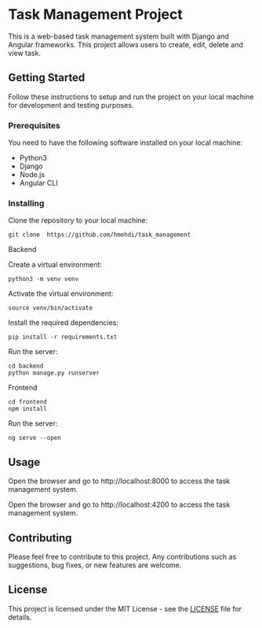 # Task Management Project

This is a web-based task management system built with Django and Angular frameworks. This project allows users to create, edit, delete and view task.

## Getting Started

Follow these instructions to setup and run the project on your local machine for development and testing purposes.

### Prerequisites

You need to have the following software installed on your local machine:

* Python3
* Django
* Node.js
* Angular CLI

### Installing

Clone the repository to your local machine:
```
git clone  https://github.com/hmehdi/task_management
```

Backend

Create a virtual environment:
```
python3 -m venv venv
```
Activate the virtual environment:
```
source venv/bin/activate
```
Install the required dependencies:
```
pip install -r requirements.txt
```

Run the server:
```
cd backend
python manage.py runserver
```

Frontend

```
cd frontend
npm install

```
Run the server:
```
ng serve --open
```

## Usage

Open the browser and go to http://localhost:8000 to access the task management system.

Open the browser and go to http://localhost:4200 to access the task management system.

## Contributing

Please feel free to contribute to this project. Any contributions such as suggestions, bug fixes, or new features are welcome.

## License

This project is licensed under the MIT License - see the [LICENSE](LICENSE) file for details.